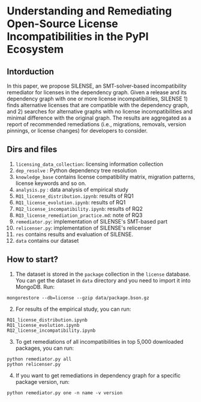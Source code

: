 # Understanding and Remediating Open-Source License Incompatibilities in the PyPI Ecosystem

## Intorduction
In this paper, we propose SILENSE, an SMT-solver-based incompatibility remediator for licenses in the
dependency graph. Given a release and its dependency graph with one or more license incompatibilities, SILENSE 1) finds alternative licenses that are compatible with the dependency
graph, and 2) searches for alternative graphs with no license incompatibilities and minimal difference with the original graph. The results are aggregated as a report of recommended
remediations (i.e., migrations, removals, version pinnings, or license changes) for developers to consider.


## Dirs and files
1. `licensing_data_collection`: licensing information collection
2. `dep_resolve` : Python dependency tree resolution
3. `knowledge_base` contains license compatibility matrix, migration patterns, license keywords and so on.
4. `analysis.py` : data analysis of empirical study
5. `RQ1_license_distribution.ipynb`: results of RQ1
6. `RQ1_license_evolution.ipynb`: results of RQ1
7. `RQ2_license_incompatibility.ipynb`: results of RQ2
8. `RQ3_license_remediation_practice.md`: note of RQ3
9. `remediator.py`: implementation of SILENSE's SMT-based part
10. `relicenser.py`: implementation of SILENSE's relicenser
11. `res` contains results and evaluation of SILENSE.
12. `data` contains our dataset


## How to start?

1. The dataset is stored in the `package` collection in the `license` database. You can get the dataset in `data` directory and you need to import it into MongoDB. Run:
```
mongorestore --db=license --gzip data/package.bson.gz
```

2. For results of the empirical study, you can run:
```
RQ1_license_distribution.ipynb
RQ1_license_evolution.ipynb
RQ2_license_incompatibility.ipynb
```

3. To get remediations of all incompatibilities in top 5,000 downloaded packages, you can run:
```
python remediator.py all
python relicenser.py
```

4. If you want to get remediations in dependency graph for a specific package version, run:
```
python remediator.py one -n name -v version
```
